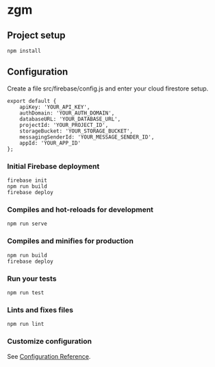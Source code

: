 # zgm

## Project setup
```
npm install
```

## Configuration

Create a file src/firebase/config.js and enter your cloud firestore setup.

```
export default {
    apiKey: 'YOUR_API_KEY',
    authDomain: 'YOUR_AUTH_DOMAIN',
    databaseURL: 'YOUR_DATABASE_URL',
    projectId: 'YOUR_PROJECT_ID',
    storageBucket: 'YOUR_STORAGE_BUCKET',
    messagingSenderId: 'YOUR_MESSAGE_SENDER_ID',
    appId: 'YOUR_APP_ID'
};
```

### Initial Firebase deployment
```
firebase init
npm run build
firebase deploy
```

### Compiles and hot-reloads for development
```
npm run serve
```

### Compiles and minifies for production
```
npm run build
firebase deploy
```

### Run your tests
```
npm run test
```

### Lints and fixes files
```
npm run lint
```

### Customize configuration
See [Configuration Reference](https://cli.vuejs.org/config/).
